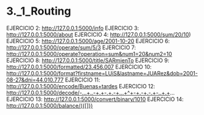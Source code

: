 # 3._1_Routing

EJERCICIO 2: http://127.0.0.1:5000/info
EJERCICIO 3: http://127.0.0.1:5000/about
EJERCICIO 4: http://127.0.0.1:5000/sum/20/10)
EJERCICIO 5: http://127.0.0.1:5000/age/2001-10-20
EJERCICIO 6: http://127.0.0.1:5000/operate/sum/5/3
EJERCICIO 7: http://127.0.0.1:5000/operate?operation=sum&num1=20&num2=10
EJERCICIO 8: http://127.0.0.1:5000/title/SARmienTo
EJERCICIO 9: http://127.0.0.1:5000/formatted/23.456.007
EJERCICIO 10: http://127.0.0.1:5000/format?firstname=LUiS&lastname=JUARez&dob=2001-08-27&dni=44.010.777
EJERCICIO 11: http://127.0.0.1:5000/encode/Buenas+tardes
EJERCICIO 12: http://127.0.0.1:5000/decode/-...+..-+.+-.+.-+...+^+-+.-+.-.+-..+.+...
EJERCICIO 13: http://127.0.0.1:5000/convert/binary/1010
EJERCICIO 14: http://127.0.0.1:5000/balance/({[]})
